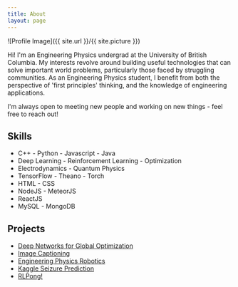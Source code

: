 ```yaml
---
title: About
layout: page
---
```

![Profile Image]({{ site.url }}/{{ site.picture }})
<p>Hi! I'm an Engineering Physics undergrad at the University of British Columbia.
My interests revolve around building useful technologies that can solve important
world problems, particularly those faced by struggling communities. As an Engineering
Physics student, I benefit from both the perspective of 'first principles' thinking,
and the knowledge of engineering applications. </p>

<p> I'm always open to meeting new people and working on new things - feel free to reach out!</p>

<h2>Skills</h2>

<ul class="skill-list">
	<li>C++ - Python - Javascript - Java</li>
	<li>Deep Learning - Reinforcement Learning - Optimization </li>
	<li>Electrodynamics - Quantum Physics</li>
	<li>TensorFlow - Theano - Torch</li>
	<li>HTML - CSS </li>
	<li>NodeJS - MeteorJS</li>
	<li>ReactJS</li>
	<li>MySQL - MongoDB</li>

</ul>

<h2>Projects</h2>

<ul>
	<li><a href="https://github.com/Anmol6/DNGO-BO">Deep Networks for Global Optimization</a></li>		
	<li><a href="https://github.com/Anmol6/capshun">Image Captioning</a></li>
	<li><a href="https://github.com/Anmol6/ENPH253">Engineering Physics Robotics</a></li>
	<li><a href="https://github.com/Anmol6/kaggle-seizure-competition">Kaggle Seizure Prediction</a></li>
	<li><a href="https://github.com/Anmol6/RLPong">RLPong!</a></li>

</ul>

